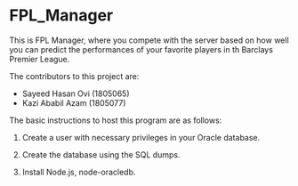 # FPL_Manager

This is FPL Manager, where you compete with the server based on how well you can predict the performances of your favorite players in th Barclays Premier League.

The contributors to this project are:
- Sayeed Hasan Ovi (1805065)
- Kazi Ababil Azam (1805077)

The basic instructions to host this program are as follows:

1. Create a user with necessary privileges in your Oracle database.

2. Create the database using the SQL dumps.

3. Install Node.js, node-oracledb.
